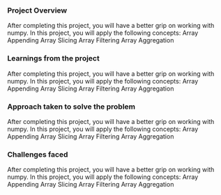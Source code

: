 ### Project Overview

 After completing this project, you will have a better grip on working with numpy. In this project, you will apply the following concepts:
Array Appending
Array Slicing
Array Filtering
Array Aggregation


### Learnings from the project

 After completing this project, you will have a better grip on working with numpy. In this project, you will apply the following concepts:
Array Appending
Array Slicing
Array Filtering
Array Aggregation


### Approach taken to solve the problem

 After completing this project, you will have a better grip on working with numpy. In this project, you will apply the following concepts:
Array Appending
Array Slicing
Array Filtering
Array Aggregation


### Challenges faced

 After completing this project, you will have a better grip on working with numpy. In this project, you will apply the following concepts:
Array Appending
Array Slicing
Array Filtering
Array Aggregation



